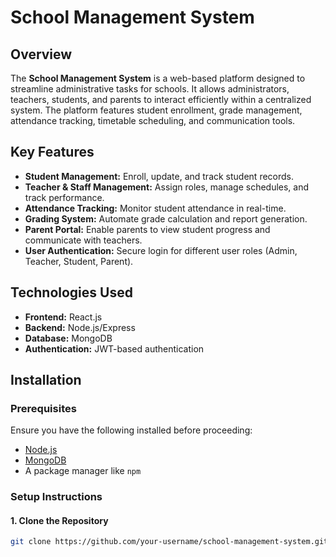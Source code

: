 # School Management System

## Overview  
The **School Management System** is a web-based platform designed to streamline administrative tasks for schools.
It allows administrators, teachers, students, and parents to interact efficiently within a centralized system. 
The platform features student enrollment, grade management, attendance tracking, timetable scheduling, and communication tools.

## Key Features  
- **Student Management:** Enroll, update, and track student records.  
- **Teacher & Staff Management:** Assign roles, manage schedules, and track performance.  
- **Attendance Tracking:** Monitor student attendance in real-time.  
- **Grading System:** Automate grade calculation and report generation.  
- **Parent Portal:** Enable parents to view student progress and communicate with teachers.  
- **User Authentication:** Secure login for different user roles (Admin, Teacher, Student, Parent).  

## Technologies Used  
- **Frontend:** React.js  
- **Backend:** Node.js/Express 
- **Database:** MongoDB
- **Authentication:** JWT-based authentication  
## Installation  

### Prerequisites  
Ensure you have the following installed before proceeding:  
- [Node.js](https://nodejs.org/)  
- [MongoDB](https://www.mongodb.com/) 
- A package manager like `npm` 

### Setup Instructions  

#### 1. Clone the Repository  
```bash
git clone https://github.com/your-username/school-management-system.git
